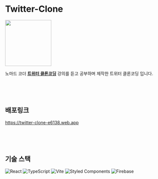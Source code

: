 # Twitter-Clone
<img width='150' src='https://nomadcoders.co/m.svg'/>

노마드 코더 **[트위터 클론코딩](https://nomadcoders.co/nwitter)** 강의를 듣고 공부하며 제작한 트위터 클론코딩 입니다. 

<br>
<br>
<br>
  
  
## 배포링크
https://twitter-clone-e6138.web.app

<br>
<br>
<br>

## 기술 스택
![React](https://img.shields.io/badge/react-%2320232a.svg?style=for-the-badge&logo=react&logoColor=%2361DAFB)
![TypeScript](https://img.shields.io/badge/typescript-%23007ACC.svg?style=for-the-badge&logo=typescript&logoColor=white)
![Vite](https://img.shields.io/badge/vite-%23646CFF.svg?style=for-the-badge&logo=vite&logoColor=white)
![Styled Components](https://img.shields.io/badge/styled--components-DB7093?style=for-the-badge&logo=styled-components&logoColor=white)
![Firebase](https://img.shields.io/badge/firebase-%23039BE5.svg?style=for-the-badge&logo=firebase)
